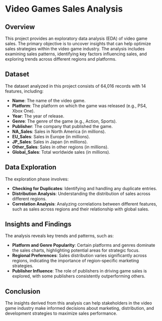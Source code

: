 # Video Games Sales Analysis

## Overview

This project provides an exploratory data analysis (EDA) of video game sales. The primary objective is to uncover insights that can help optimize sales strategies within the video game industry. The analysis includes examining sales patterns, identifying key factors influencing sales, and exploring trends across different regions and platforms.

## Dataset

The dataset analyzed in this project consists of 64,016 records with 14 features, including:

- **Name**: The name of the video game.
- **Platform**: The platform on which the game was released (e.g., PS4, Xbox One).
- **Year**: The year of release.
- **Genre**: The genre of the game (e.g., Action, Sports).
- **Publisher**: The company that published the game.
- **NA_Sales**: Sales in North America (in millions).
- **EU_Sales**: Sales in Europe (in millions).
- **JP_Sales**: Sales in Japan (in millions).
- **Other_Sales**: Sales in other regions (in millions).
- **Global_Sales**: Total worldwide sales (in millions).

## Data Exploration

The exploration phase involves:

- **Checking for Duplicates**: Identifying and handling any duplicate entries.
- **Distribution Analysis**: Understanding the distribution of sales across different regions.
- **Correlation Analysis**: Analyzing correlations between different features, such as sales across regions and their relationship with global sales.

## Insights and Findings

The analysis reveals key trends and patterns, such as:

- **Platform and Genre Popularity**: Certain platforms and genres dominate the sales charts, highlighting potential areas for strategic focus.
- **Regional Preferences**: Sales distribution varies significantly across regions, indicating the importance of region-specific marketing strategies.
- **Publisher Influence**: The role of publishers in driving game sales is explored, with some publishers consistently outperforming others.

## Conclusion

The insights derived from this analysis can help stakeholders in the video game industry make informed decisions about marketing, distribution, and development strategies to maximize sales performance.


